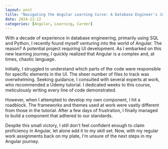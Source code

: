 ```yaml
---
layout: post
title: "Navigating the Angular Learning Curve: A Database Engineer's Journey"
date: 2024-12-12
categories: [Angular, Learning, Career]
---
```


With a decade of experience in database engineering, primarily using SQL and Python, I recently found myself venturing into the world of Angular. The reason? A potential project requiring UI development. As I embarked on this new learning journey, I quickly realized that Angular is a complex and, at times, chaotic language.

Initially, I struggled to understand which parts of the code were responsible for specific elements in the UI. The sheer number of files to track was overwhelming. Seeking guidance, I consulted with several experts at work, who recommended a Udemy tutorial. I dedicated weeks to this course, meticulously writing every line of code demonstrated.

However, when I attempted to develop my own component, I hit a roadblock. The frameworks and themes used at work were vastly different from those in the tutorial. After a few days of frustration, I finally managed to build a component that adhered to our standards.

Despite this small victory, I still don't feel confident enough to claim proficiency in Angular, let alone add it to my skill set. Now, with my regular work assignments back on my plate, I'm unsure of the next steps in my Angular journey.
